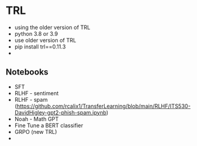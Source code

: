 # TRL 

* using the older version of TRL
* python 3.8 or 3.9
* use older version of TRL
* pip install trl==0.11.3
* 

## Notebooks

* SFT
* RLHF - sentiment
* RLHF - spam (https://github.com/rcalix1/TransferLearning/blob/main/RLHF/ITS530-DavidHigley-gpt2-phish-spam.ipynb)
* Noah - Math GPT
* Fine Tune a BERT classifier
* GRPO (new TRL)
* 
